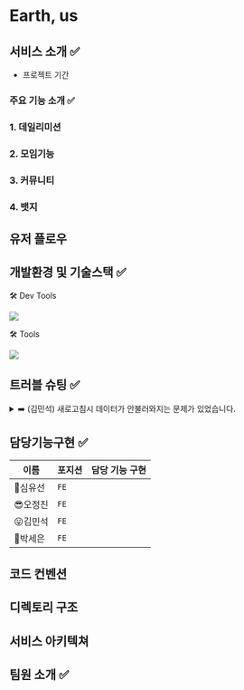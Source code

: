 # Earth, us

## 서비스 소개 ✅
- 프로젝트 기간

### 주요 기능 소개 ✅

### 1. 데일리미션
### 2. 모임기능
### 3. 커뮤니티
### 4. 뱃지


## 유저 플로우

## 개발환경 및 기술스택 ✅

🛠 Dev Tools

<p herf="https://skillicons.dev">
  <img src="https://skillicons.dev/icons?i=vscode,github&perline=20"/>
</p>

🛠 Tools

<p herf="https://skillicons.dev">
  <img src="https://skillicons.dev/icons?i=react,redux,styledcomponents,tailwindcss,js,html,css,figma&perline=20"/>
</p>

## 트러블 슈팅 ✅

<details> <summary>➡️ (김민석) 새로고침시 데이터가 안불러와지는 문제가 있었습니다. </summary> <div markdown="1">
  <br/>

**`문제원인`**
  * 인터셉터를 사용하기에 토큰이 자동으로 담겨 서버에 요청을 보내는 줄 알았는데 새로고침을 할 경우 인터셉터가 실행되기전에 요청을 보내고 있었습니다. [개발자도구]의 [네트워크]에서 로그를 보고 토큰이 담겨지지 않은 것을 확인할 수 있었습니다. 
  
**`해결방안`**
  * useEffect를 통해 axios인스턴스를 실행시켜 데이터를 불러왔었는데, 인스턴스가 실행되기전에 sessionStorage.setItem으로 토큰을 담는 코드를 작성해주었습니다. 


  </div>
  </details>

## 담당기능구현 ✅

| 이름       | 포지션       | 담당 기능 구현          |
| ---------- | ------------ | ------------------------------ |
|🥰심유선 | `FE` |  |
|😎오정진 | `FE` |  |
|😛김민석 | `FE` |  |
|🤩박세은 | `FE` |  |


## 코드 컨벤션 

## 디렉토리 구조 

## 서비스 아키텍쳐

## 팀원 소개 ✅
